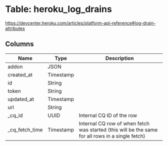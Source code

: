 
# Table: heroku_log_drains
https://devcenter.heroku.com/articles/platform-api-reference#log-drain-attributes
## Columns
| Name        | Type           | Description  |
| ------------- | ------------- | -----  |
|addon|JSON||
|created_at|Timestamp||
|id|String||
|token|String||
|updated_at|Timestamp||
|url|String||
|_cq_id|UUID|Internal CQ ID of the row|
|_cq_fetch_time|Timestamp|Internal CQ row of when fetch was started (this will be the same for all rows in a single fetch)|
